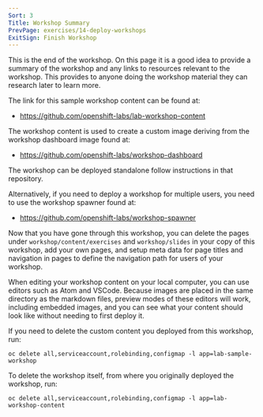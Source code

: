 ```yaml
---
Sort: 3
Title: Workshop Summary
PrevPage: exercises/14-deploy-workshops
ExitSign: Finish Workshop
---
```


This is the end of the workshop. On this page it is a good idea to provide a summary of the workshop and any links to resources relevant to the workshop. This provides to anyone doing the workshop material they can research later to learn more.

The link for this sample workshop content can be found at:

* https://github.com/openshift-labs/lab-workshop-content

The workshop content is used to create a custom image deriving from the workshop dashboard image found at:

* https://github.com/openshift-labs/workshop-dashboard

The workshop can be deployed standalone follow instructions in that repository.

Alternatively, if you need to deploy a workshop for multiple users, you need to use the workshop spawner found at:

* https://github.com/openshift-labs/workshop-spawner

Now that you have gone through this workshop, you can delete the pages under `workshop/content/exercises` and `workshop/slides` in your copy of this workshop, add your own pages, and setup meta data for page titles and navigation in pages to define the navigation path for users of your workshop.

When editing your workshop content on your local computer, you can use editors such as Atom and VSCode. Because images are placed in the same directory as the markdown files, preview modes of these editors will work, including embedded images, and you can see what your content should look like without needing to first deploy it.

If you need to delete the custom content you deployed from this workshop, run:

```execute
oc delete all,serviceaccount,rolebinding,configmap -l app=lab-sample-workshop
```

To delete the workshop itself, from where you originally deployed the workshop, run:

```copy
oc delete all,serviceaccount,rolebinding,configmap -l app=lab-workshop-content
```
